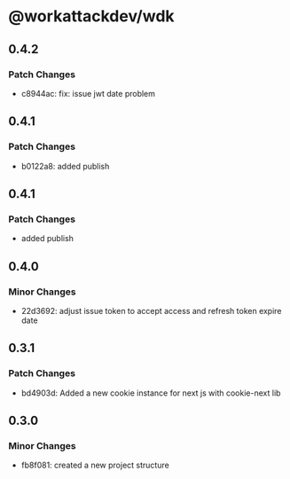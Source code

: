 # @workattackdev/wdk

## 0.4.2

### Patch Changes

- c8944ac: fix: issue jwt date problem

## 0.4.1

### Patch Changes

- b0122a8: added publish

## 0.4.1

### Patch Changes

- added publish

## 0.4.0

### Minor Changes

- 22d3692: adjust issue token to accept access and refresh token expire date

## 0.3.1

### Patch Changes

- bd4903d: Added a new cookie instance for next js with cookie-next lib

## 0.3.0

### Minor Changes

- fb8f081: created a new project structure
